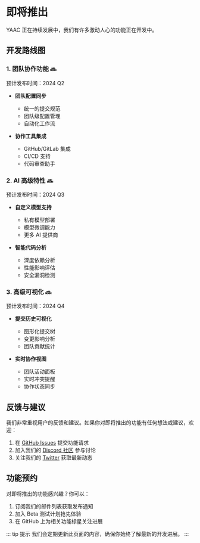 # 即将推出

YAAC 正在持续发展中，我们有许多激动人心的功能正在开发中。

## 开发路线图

### 1. 团队协作功能 🔜
预计发布时间：2024 Q2

- **团队配置同步**
  - 统一的提交规范
  - 团队级配置管理
  - 自动化工作流

- **协作工具集成**
  - GitHub/GitLab 集成
  - CI/CD 支持
  - 代码审查助手

### 2. AI 高级特性 🔜
预计发布时间：2024 Q3

- **自定义模型支持**
  - 私有模型部署
  - 模型微调能力
  - 更多 AI 提供商

- **智能代码分析**
  - 深度依赖分析
  - 性能影响评估
  - 安全漏洞检测

### 3. 高级可视化 🔜
预计发布时间：2024 Q4

- **提交历史可视化**
  - 图形化提交树
  - 变更影响分析
  - 团队贡献统计

- **实时协作视图**
  - 团队活动面板
  - 实时冲突提醒
  - 协作状态同步

## 反馈与建议

我们非常重视用户的反馈和建议。如果你对即将推出的功能有任何想法或建议，欢迎：

1. 在 [GitHub Issues](https://github.com/yourusername/YAAC/issues) 提交功能请求
2. 加入我们的 [Discord 社区](https://discord.gg/yaac) 参与讨论
3. 关注我们的 [Twitter](https://twitter.com/yaac) 获取最新动态

## 功能预约

对即将推出的功能感兴趣？你可以：

1. 订阅我们的邮件列表获取发布通知
2. 加入 Beta 测试计划抢先体验
3. 在 GitHub 上为相关功能标星关注进展

::: tip 提示
我们会定期更新此页面的内容，确保你始终了解最新的开发进展。
:::
